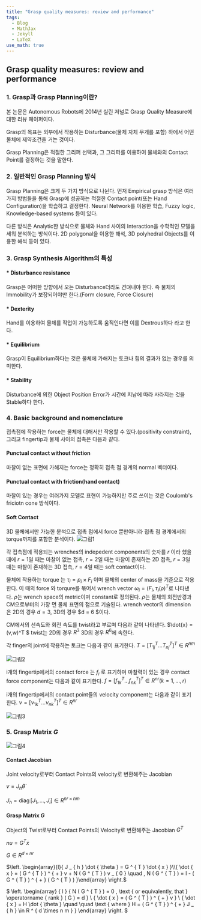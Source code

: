 ```yaml
---
title: "Grasp quality measures: review and performance"
tags:
  - Blog
  - MathJax
  - Jekyll
  - LaTeX
use_math: true
---
```

## Grasp quality measures: review and performance
### 1. Grasp과 Grasp Planning이란?
본 논문은 Autonomous Robots에 2014년 실린 저널로 Grasp Quality Measure에 대한 리뷰 페이퍼이다.

Grasp의 목표는 외부에서 작용하는 Disturbance(물체 자체 무게를 포함) 하에서 어떤 물체에 제약조건을 거는 것이다. 

Grasp Planning은 적절한 그리퍼 선택과, 그 그리퍼를 이용하여 물체와의 Contact Point를 결정하는 것을 말한다.

### 2. 일반적인 Grasp Planning 방식
Grasp Planning은 크게 두 가지 방식으로 나뉜다. 먼저 Empirical grasp 방식은 여러가지 방법들을 통해 Grasp에 성공하는 적절한 Contact point(또는 Hand Configuration)을 학습하고 결정한다. Neural Network를 이용한 학습, Fuzzy logic, Knowledge-based systems 등이 있다.

다른 방식은 Analytic한 방식으로 물체와 Hand 사이의 Interaction을 수학적인 모델을 세워 분석하는 방식이다. 2D polygonal을 이용한 해석, 3D polyhedral Objects를 이용한 해석 등이 있다.

### 3. Grasp Synthesis Algorithm의 특성
#### * Disturbance resistance
Grasp은 어떠한 방향에서 오는 Disturbance더라도 견뎌내야 한다. 즉 물체의 Immobility가 보장되어야만 한다.(Form closure, Force Closure)
#### * Dexterity
Hand를 이용하여 물체를 작업이 가능하도록 움직인다면 이를 Dextrous하다 라고 한다.
#### * Equilibrium
Grasp이 Equilibrium하다는 것은 물체에 가해지는 토크나 힘의 결과가 없는 경우를 의미한다.
#### * Stability
Disturbance에 의한 Object Position Error가 시간에 지남에 따라 사라지는 것을 Stable하다 한다.

### 4. Basic background and nomenclature
접촉점에 작용하는 force는 물체에 대해서만 작용할 수 있다.(positivity constraint), 그리고 fingertip과 물체 사이의 접촉은 다음과 같다.
#### Punctual contact without friction
마찰이 없는 표면에 가해지는 force는 정확히 접촉 점 경계의 normal 벡터이다.
#### Punctual contact with friction(hand contact)
마찰이 있는 경우는 여러가지 모델로 표현이 가능하지만 주로 쓰이는 것은 Coulomb's friciotn cone 방식이다.
#### Soft Contact
3D 물체에서만 가능한 분석으로 접촉 점에서 force 뿐만아니라 접촉 점 경계에서의 torque까지를 포함한 분석이다.
![그림1](https://user-images.githubusercontent.com/53217819/98537729-0c9a2200-22cd-11eb-9adf-350aac2c558a.png)

각 접촉점에 적용되는 wrenches의 indepedent components의 숫자를 $r$ 이라 했을 때에 $r = 1$일 때는 마찰이 없는 접촉, $r = 2$일 때는 마찰이 존재하는 2D 접촉, $r= 3$일 때는 마찰이 존재하는 3D 접촉, $r = 4$일 때는 soft contact이다.

물체에 작용하는 torque 는 $\tau_i = p_i \times F_i$ 이며 물체의 center of mass을 기준으로 작용한다. 이 때의 force 와 torqure를 묶어서 wrench vector $\omega_i = (F_i,\tau_i/\rho)^T$로 나타낸다. $\rho$는 wrench space의 metric이며 constant로 정의된다. $\rho$는 물체의 회전반경과 CM으로부터의 가장 먼 물체 표면의 점으로 기술된다. wrench vector의 dimension은 2D의 경우 $d = 3$, 3D의 경우 $d = 6 $이다.

CM에서의 선속도와 회전 속도를 twist라고 부르며 다음과 같이 나타낸다. $\dot{x} = (v,w)^T $ twist는 2D의 경우 $R^3$ 3D의 경우 $R^6$에 속한다.

각 finger의 joint에 작용하는 토크는 다음과 같이 표기한다.
$T = [ T _ { 1 j } ^ { T } \ldots T _ { n j } ^ { T } ] ^ { T } \in R ^ { n m }$

![그림2](https://user-images.githubusercontent.com/53217819/98538175-b679ae80-22cd-11eb-8993-c9aec3b116cd.png)

i개의 fingertip에서의 contact force 는 $f_i$ 로 표기하며 마찰력이 있는 경우 contact force component는 다음과 같이 표기한다.
$f = [ f _ { 1 k } ^ { T } \ldots f _ { n k } ^ { T } ] ^ { T } \in R ^ { n r } ( k = 1 , \ldots , r )$

i개의 fingertip에서의 contact point들의 velocity component는 다음과 같이 표기한다.
$\nu = [ \nu _ { 1 k } ^ { T } \ldots \nu _ { n k } ^ { T } ] ^ { T } \in R ^ { n r }$

![그림3](https://user-images.githubusercontent.com/53217819/98540689-ab288200-22d1-11eb-84cc-ccb5d96eb8f9.png)

### 5. Grasp Matrix $G$

![그림4](https://user-images.githubusercontent.com/53217819/98540105-c1820e00-22d0-11eb-9781-5609de7effd3.png)

#### Contact Jacobian

Joint velocity로부터 Contact Points의 velocity로 변환해주는 Jacobian

$v = J _ { h } \dot { \theta }$

$J _ { h } = \operatorname { diag } [ J _ { 1 } , \ldots , J _ { i } ] \in R ^ { n r \times n m }$

#### Grasp Matrix $G$

Object의 Twist로부터 Contact Points의 Velocity로 변환해주는 Jacobian $G^T$

$nu = G ^ { T } \dot { x }$

$G \in R ^ { d \times n r }$


$\left. \begin{array}{l}{ J _ { h } \dot { \theta } = G ^ { T } \dot { x } }\\{ \dot { x } = ( G ^ { T } ) ^ { + } v + N ( G ^ { T } ) v _ { 0 } \quad , N ( G ^ { T } ) = I - ( G ^ { T } ) ^ { + } ( G ^ { T } ) }\end{array} \right.$

$
\left. \begin{array} { l } { N ( G ^ { T } ) = 0 , \text { or equivalently, that } \operatorname { rank } ( G ) = d } \\ { \dot { x } = ( G ^ { T } ) ^ { + } v } \\ { \dot { x } = H \dot { \theta } \quad \quad \text { where } H = ( G ^ { T } ) ^ { + } J _ { h } \in R ^ { d \times n m } } \end{array} \right.
$



